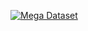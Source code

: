[![Mega Dataset](https://upload.wikimedia.org/wikipedia/commons/5/57/01_mega_logo.svg)](https://mega.nz/file/6PwTHYgR#ag405mRqtiQMKZA46vN7BPgFSyXeI5UEyfzOjJNJ2EM)
